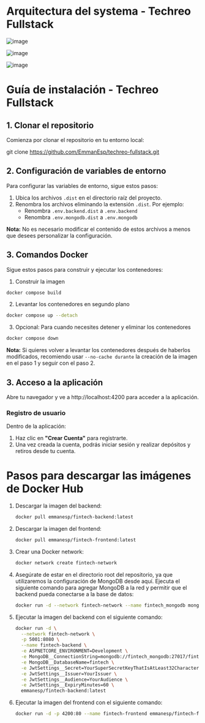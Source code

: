 # Arquitectura del systema - Techreo Fullstack

![image](https://github.com/user-attachments/assets/f3b23bd0-7fdc-4784-b1f5-34f23d954421)

![image](https://github.com/user-attachments/assets/d07fbae9-eeb3-45b0-b1b2-38eb81c68865)

![image](https://github.com/user-attachments/assets/ee3ae178-8cc4-4754-8e01-957c9b109643)


# Guía de instalación - Techreo Fullstack

## 1. Clonar el repositorio

Comienza por clonar el repositorio en tu entorno local:

git clone https://github.com/EmmanEsp/techreo-fullstack.git


## 2. Configuración de variables de entorno

Para configurar las variables de entorno, sigue estos pasos:

1. Ubica los archivos `.dist` en el directorio raíz del proyecto.
2. Renombra los archivos eliminando la extensión `.dist`. Por ejemplo:
   - Renombra `.env.backend.dist` a `.env.backend`
   - Renombra `.env.mongodb.dist` a `.env.mongodb`
   
**Nota:** No es necesario modificar el contenido de estos archivos a menos que desees personalizar la configuración.

## 3. Comandos Docker

Sigue estos pasos para construir y ejecutar los contenedores:

1. Construir la imagen
```bash
docker compose build
```

2. Levantar los contenedores en segundo plano
```bash
docker compose up --detach
```

3. Opcional: Para cuando necesites detener y eliminar los contenedores
```bash
docker compose down
```

**Nota:** Si quieres volver a levantar los contenedores después de haberlos modificados, recomiendo usar `--no-cache durante` la creación de la imagen en el paso 1 y seguir con el paso 2.

## 3. Acceso a la aplicación

Abre tu navegador y ve a http://localhost:4200 para acceder a la aplicación.

### Registro de usuario

Dentro de la aplicación:

1. Haz clic en **"Crear Cuenta"** para registrarte.
2. Una vez creada la cuenta, podrás iniciar sesión y realizar depósitos y retiros desde tu cuenta.

# Pasos para descargar las imágenes de Docker Hub

1. Descargar la imagen del backend:

    ```bash
    docker pull emmanesp/fintech-backend:latest
    ```

2. Descargar la imagen del frontend:

    ```bash
    docker pull emmanesp/fintech-frontend:latest
    ```

3. Crear una Docker network:

    ```bash
    docker network create fintech-network
    ```

4. Asegúrate de estar en el directorio root del repositorio, ya que utilizaremos la configuración de MongoDB desde aquí. Ejecuta el siguiente comando para agregar MongoDB a la red y permitir que el backend pueda conectarse a la base de datos:

    ```bash
    docker run -d --network fintech-network --name fintech_mongodb mongo:6.0
    ```

5. Ejecutar la imagen del backend con el siguiente comando:

    ```bash
    docker run -d \
      --network fintech-network \
      -p 5001:8080 \
      --name fintech-backend \
      -e ASPNETCORE_ENVIRONMENT=Development \
      -e MongoDB__ConnectionString=mongodb://fintech_mongodb:27017/fintech \
      -e MongoDB__DatabaseName=fintech \
      -e JwtSettings__Secret=YourSuperSecretKeyThatIsAtLeast32CharactersLong \
      -e JwtSettings__Issuer=YourIssuer \
      -e JwtSettings__Audience=YourAudience \
      -e JwtSettings__ExpiryMinutes=60 \
      emmanesp/fintech-backend:latest
    ```

6. Ejecutar la imagen del frontend con el siguiente comando:

    ```bash
    docker run -d -p 4200:80 --name fintech-frontend emmanesp/fintech-frontend:latest
    ```
